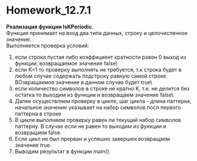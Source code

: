 # Homework_12.7.1
**Реализация функции IsKPeriodic.**\
Функция принимает на вход два типа данных, строку и целочисленное значение.\
Выполняется проверка условий:
1) если строка пустая либо коэффициент кратности равен 0 выход из функции, возвращаемое значение false\
2) если K=1 то проверку выполнять не требуется, т.к строка будет в любом случае содержать подстроку равную самой строке. ВОзвращаемое значение в данном случае будет true\
3) если количество символов в строке не кратно K, т.е. не делится без остатка то выходим из функции и возвращаем значение false\
4) Далее осуществляем проверку в цикле, шаг цикла - длина паттерна, начальное значение указывает на набор символов посл первого паттерна в строке
5) В цикле выполняем проверку равен ли текущий набор символов паттерну. В случае если не равен то выходим из функции и возвращаем false.
6) Если цикл не был прерван и успешно завершен возвращаем значение true.
7) Выводим результат в функции main().
